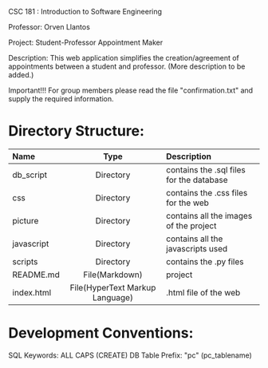 CSC 181 : Introduction to Software Engineering 

Professor: Orven Llantos

Project:
Student-Professor Appointment Maker

Description:
This web application simplifies the creation/agreement of appointments between a student and professor. (More description to be added.)

Important!!!
For group members please read the file "confirmation.txt" and supply the required information.

Directory Structure:
======================
| Name          | Type            | Description                              |
| :------------ |:---------------:|:---------------------------------------- |
| db_script     | Directory       | contains the .sql files for the database |
| css           | Directory       | contains the .css files for the web      |
| picture       | Directory       | contains all the images of the project   |
| javascript    | Directory       | contains all the javascripts used        |
| scripts       | Directory       | contains the .py files                   |
| README.md     | File(Markdown)  | project                                  |
| index.html    | File(HyperText Markup Language) | .html file of the web    |

Development Conventions:
=========================
SQL Keywords: ALL CAPS (CREATE)
DB Table Prefix: "pc"  (pc_tablename)
